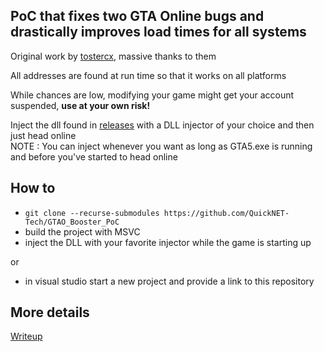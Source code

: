 ## PoC that fixes two GTA Online bugs and drastically improves load times for all systems

Original work by [tostercx](https://github.com/tostercx), massive thanks to them

All addresses are found at run time so that it works on all platforms

While chances are low, modifying your game might get your account suspended, __**use at your own risk!**__

Inject the dll found in [releases](https://github.com/QuickNET-Tech/GTAO_Booster_PoC/releases) with a DLL injector of your choice and then just head online  
NOTE : You can inject whenever you want as long as GTA5.exe is running and before you've started to head online

## How to

* `git clone --recurse-submodules https://github.com/QuickNET-Tech/GTAO_Booster_PoC`
* build the project with MSVC
* inject the DLL with your favorite injector while the game is starting up

or

* in visual studio start a new project and provide a link to this repository

## More details

[Writeup](https://nee.lv/2021/02/28/How-I-cut-GTA-Online-loading-times-by-70/)
